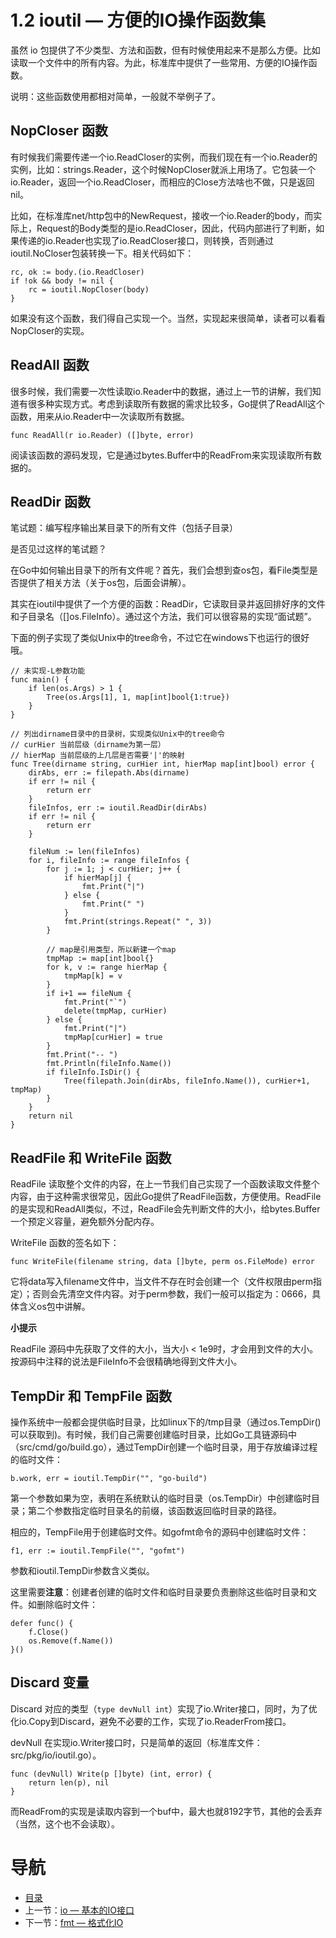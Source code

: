# 1.2 ioutil — 方便的IO操作函数集 #

虽然 io 包提供了不少类型、方法和函数，但有时候使用起来不是那么方便。比如读取一个文件中的所有内容。为此，标准库中提供了一些常用、方便的IO操作函数。

说明：这些函数使用都相对简单，一般就不举例子了。

## NopCloser 函数 ##

有时候我们需要传递一个io.ReadCloser的实例，而我们现在有一个io.Reader的实例，比如：strings.Reader，这个时候NopCloser就派上用场了。它包装一个io.Reader，返回一个io.ReadCloser，而相应的Close方法啥也不做，只是返回nil。

比如，在标准库net/http包中的NewRequest，接收一个io.Reader的body，而实际上，Request的Body类型的是io.ReadCloser，因此，代码内部进行了判断，如果传递的io.Reader也实现了io.ReadCloser接口，则转换，否则通过ioutil.NoCloser包装转换一下。相关代码如下：

	rc, ok := body.(io.ReadCloser)
	if !ok && body != nil {
		rc = ioutil.NopCloser(body)
	}

如果没有这个函数，我们得自己实现一个。当然，实现起来很简单，读者可以看看NopCloser的实现。

## ReadAll 函数 ##

很多时候，我们需要一次性读取io.Reader中的数据，通过上一节的讲解，我们知道有很多种实现方式。考虑到读取所有数据的需求比较多，Go提供了ReadAll这个函数，用来从io.Reader中一次读取所有数据。

	func ReadAll(r io.Reader) ([]byte, error)

阅读该函数的源码发现，它是通过bytes.Buffer中的ReadFrom来实现读取所有数据的。

## ReadDir 函数 ##

笔试题：编写程序输出某目录下的所有文件（包括子目录）

是否见过这样的笔试题？

在Go中如何输出目录下的所有文件呢？首先，我们会想到查os包，看File类型是否提供了相关方法（关于os包，后面会讲解）。

其实在ioutil中提供了一个方便的函数：ReadDir，它读取目录并返回排好序的文件和子目录名（[]os.FileInfo）。通过这个方法，我们可以很容易的实现“面试题”。

下面的例子实现了类似Unix中的tree命令，不过它在windows下也运行的很好哦。
	
	// 未实现-L参数功能
	func main() {
		if len(os.Args) > 1 {
			Tree(os.Args[1], 1, map[int]bool{1:true})
		}
	}
	
	// 列出dirname目录中的目录树，实现类似Unix中的tree命令
	// curHier 当前层级（dirname为第一层）
	// hierMap 当前层级的上几层是否需要'|'的映射
	func Tree(dirname string, curHier int, hierMap map[int]bool) error {
		dirAbs, err := filepath.Abs(dirname)
		if err != nil {
			return err
		}
		fileInfos, err := ioutil.ReadDir(dirAbs)
		if err != nil {
			return err
		}
	
		fileNum := len(fileInfos)
		for i, fileInfo := range fileInfos {
			for j := 1; j < curHier; j++ {
				if hierMap[j] {
				    fmt.Print("|")
				} else {
				    fmt.Print(" ")
				}
				fmt.Print(strings.Repeat(" ", 3))
			}
			
			// map是引用类型，所以新建一个map
			tmpMap := map[int]bool{}
			for k, v := range hierMap {
			    tmpMap[k] = v
			}
			if i+1 == fileNum {
				fmt.Print("`")
				delete(tmpMap, curHier)
			} else {
				fmt.Print("|")
				tmpMap[curHier] = true
			}
			fmt.Print("-- ")
			fmt.Println(fileInfo.Name())
			if fileInfo.IsDir() {
				Tree(filepath.Join(dirAbs, fileInfo.Name()), curHier+1, tmpMap)
			}
		}
		return nil
	}

## ReadFile 和 WriteFile 函数 ##

ReadFile 读取整个文件的内容，在上一节我们自己实现了一个函数读取文件整个内容，由于这种需求很常见，因此Go提供了ReadFile函数，方便使用。ReadFile的是实现和ReadAll类似，不过，ReadFile会先判断文件的大小，给bytes.Buffer一个预定义容量，避免额外分配内存。

WriteFile 函数的签名如下：

	func WriteFile(filename string, data []byte, perm os.FileMode) error

它将data写入filename文件中，当文件不存在时会创建一个（文件权限由perm指定）；否则会先清空文件内容。对于perm参数，我们一般可以指定为：0666，具体含义os包中讲解。

**小提示**

ReadFile 源码中先获取了文件的大小，当大小 < 1e9时，才会用到文件的大小。按源码中注释的说法是FileInfo不会很精确地得到文件大小。

## TempDir 和 TempFile 函数 ##

操作系统中一般都会提供临时目录，比如linux下的/tmp目录（通过os.TempDir()可以获取到)。有时候，我们自己需要创建临时目录，比如Go工具链源码中（src/cmd/go/build.go），通过TempDir创建一个临时目录，用于存放编译过程的临时文件：

	b.work, err = ioutil.TempDir("", "go-build")

第一个参数如果为空，表明在系统默认的临时目录（os.TempDir）中创建临时目录；第二个参数指定临时目录名的前缀，该函数返回临时目录的路径。

相应的，TempFile用于创建临时文件。如gofmt命令的源码中创建临时文件：

	f1, err := ioutil.TempFile("", "gofmt")

参数和ioutil.TempDir参数含义类似。

这里需要**注意**：创建者创建的临时文件和临时目录要负责删除这些临时目录和文件。如删除临时文件：
	
	defer func() {
		f.Close()
		os.Remove(f.Name())
	}()

## Discard 变量 ##

Discard 对应的类型（`type devNull int`）实现了io.Writer接口，同时，为了优化io.Copy到Discard，避免不必要的工作，实现了io.ReaderFrom接口。

devNull 在实现io.Writer接口时，只是简单的返回（标准库文件：src/pkg/io/ioutil.go）。

	func (devNull) Write(p []byte) (int, error) {
		return len(p), nil
	}

而ReadFrom的实现是读取内容到一个buf中，最大也就8192字节，其他的会丢弃（当然，这个也不会读取）。

# 导航 #

- [目录](/preface.md)
- 上一节：[io — 基本的IO接口](01.1.md)
- 下一节：[fmt — 格式化IO](01.3.md)